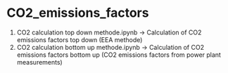 # CO2_emissions_factors
1) CO2 calculation top down methode.ipynb -> Calculation of CO2 emissions factors top down (EEA methode)
2) CO2 calculation bottom up methode.ipynb -> Calculation of CO2 emissions factors bottom up (CO2 emissions factors from power plant measurements)

